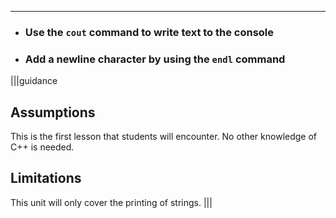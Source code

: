 ---

* ### Use the `cout` command to write text to the console
* ### Add a newline character by using the `endl` command

|||guidance
## Assumptions
This is the first lesson that students will encounter. No other knowledge of C++ is needed.

## Limitations
This unit will only cover the printing of strings.
|||
